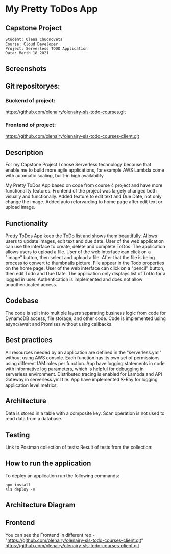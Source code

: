 # My Pretty ToDos App
## Capstone Project
```
Student: Olena Chudnovets
Course: Cloud Developer
Project: Serverless TODO Application
Data: Marth 18 2021
```
## Screenshots

## Git repositoryes: 

### Buckend of project:
https://github.com/olenairy/olenairy-sls-todo-courses.git

### Frontend of project:
https://github.com/olenairy/olenairy-sls-todo-courses-client.git

## Description
For my Capstone Project I chose Serverless technology becouse that enable me to build more agile applications, for example AWS Lambda come with automatic scaling, built-in high availability.

My Pretty ToDos App based on code from course 4 project and have more functionality features. Frontend of the project was largely changed both visually and functionally. Added feature to edit text and Due Date, not only change the image. Added auto reforvarding to home page after edit text or upload image.

## Functionality
Pretty ToDos App keep the ToDo list and shows them beautifully. Allows users to update images, edit text and due date.
User of the web application can use the interface to create, delete and complete ToDos. The application allows users to upload a file. User of the web interface can click on a "image" button, then select and upload a file. After that the file is being process to convert to thumbnails picture. File appear in the Todo properties on the home page. User of the web interface can click on a "pencil" button, then edit Todo and Due Date.
The application only displays list of ToDo for a logged in user. Authentication is implemented and does not allow unauthenticated access.

## Codebase
The code is split into multiple layers separating business logic from code for DynamoDB access, file storage, and other code. Code is implemented using async/await and Promises without using callbacks.

## Best practices
All resources needed by an application are defined in the "serverless.yml" without using AWS console. 
Each function has its own set of permissions using different IAM roles per function.
App have logging statements in code with informative log parameters, which is helpful for debugging in serverless environment.
Distributed tracing is enabled for Lambda and API Gateway in serverless.yml file. App have implemented X-Ray for logging application level metrics.

## Architecture
Data is stored in a table with a composite key. Scan operation is not used to read data from a database.

## Testing 
Link to Postman collection of tests:
Result of tests from the collection:


## How to run the application
To deploy an application run the following commands:

```
npm install
sls deploy -v
```
## Architecture Diagram



## Frontend

You can see the Frontend in different rep -  "https://github.com/olenairy/olenairy-sls-todo-courses-client.git" 
https://github.com/olenairy/olenairy-sls-todo-courses-client.git

